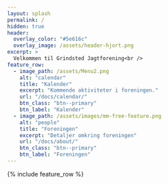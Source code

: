 ```yaml
---
layout: splash
permalink: /
hidden: true
header:
  overlay_color: "#5e616c"
  overlay_image: /assets/header-hjort.png
excerpt: >
  Velkommen til Grindsted Jagtforening<br />
feature_row:
  - image_path: /assets/Menu2.png
    alt: "calendar"
    title: "Kalender"
    excerpt: "Kommende aktiviteter i foreningen."
    url: "/docs/calendar/"
    btn_class: "btn--primary"
    btn_label: "Kalender"
  - image_path: /assets/images/mm-free-feature.png
    alt: "people"
    title: "Foreningen"
    excerpt: "Detaljer omkring foreningen"
    url: "/docs/about/"
    btn_class: "btn--primary"
    btn_label: "Foreningen"      
---
```


{% include feature_row %}

